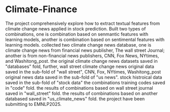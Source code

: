 # Climate-Finance
The project comprehensively explore how to extract textual features from climate change news applied in stock prediction.
Built two types of combinations, one is combination based on senmantic features with learning models, another is combination based on sentimental features with learning models.
collected two climate change news database, one is climate change news from financial news publisher, The wall street Journal; another is from non-financial news publishers, CNN, Fox News, NYtimes, and Washitong_post.
the original climate change news datasets saved in "databases" fold, further, wall street climate change news original data saved in the sub-fold of "wall street", CNN, Fox, NYtimes, Washitong_post original news data saved in the sub-fold of "us news". stock histroical data saved in the sub-fold of "stock data"
the combinations training codes saved in "code" fold.
the results of combinations based on wall street journal saved in "wall_street" fold.
the results of combinations based on another databased saved in "us_climate_news" fold.
the project have been submitting to EMNLP2025.
